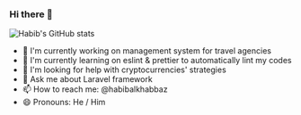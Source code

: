 ### Hi there 👋

![Habib's GitHub stats](https://github-readme-stats.vercel.app/api?username=habibalkhabbaz&show_icons=true&theme=dark)

[//]: # (![Top Languages]&#40;https://github-readme-stats.vercel.app/api/top-langs/?username=habibalkhabbaz&layout=compact&theme=dark&#41;)

- 🔭 I'm currently working on management system for travel agencies
- 🌱 I'm currently learning on eslint & prettier to automatically lint my codes
- 🤔 I'm looking for help with cryptocurrencies' strategies
- 💬 Ask me about Laravel framework
- 📫 How to reach me: @habibalkhabbaz
- 😄 Pronouns: He / Him